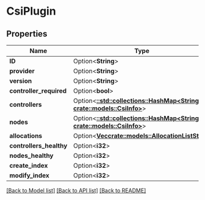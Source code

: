 # CsiPlugin

## Properties

Name | Type | Description | Notes
------------ | ------------- | ------------- | -------------
**ID** | Option<**String**> |  | [optional]
**provider** | Option<**String**> |  | [optional]
**version** | Option<**String**> |  | [optional]
**controller_required** | Option<**bool**> |  | [optional]
**controllers** | Option<[**::std::collections::HashMap<String, crate::models::CsiInfo>**](CsiInfo.md)> |  | [optional]
**nodes** | Option<[**::std::collections::HashMap<String, crate::models::CsiInfo>**](CsiInfo.md)> |  | [optional]
**allocations** | Option<[**Vec<crate::models::AllocationListStub>**](AllocationListStub.md)> |  | [optional]
**controllers_healthy** | Option<**i32**> |  | [optional]
**nodes_healthy** | Option<**i32**> |  | [optional]
**create_index** | Option<**i32**> |  | [optional]
**modify_index** | Option<**i32**> |  | [optional]

[[Back to Model list]](../README.md#documentation-for-models) [[Back to API list]](../README.md#documentation-for-api-endpoints) [[Back to README]](../README.md)


